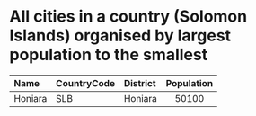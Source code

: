 # All cities in a country (Solomon Islands) organised by largest population to the smallest

| Name | CountryCode | District | Population |
| :--- | :--- | :--- | :---: |
|Honiara|SLB|Honiara|50100|
